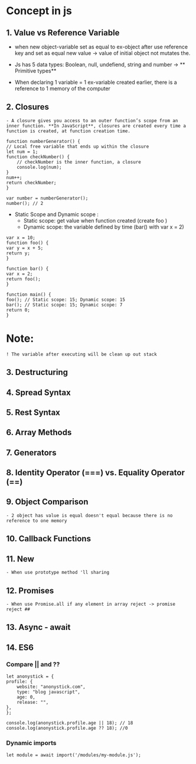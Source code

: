 # Concept in js

## 1. Value vs Reference Variable

- when new object-variable set as equal to ex-object after use reference key and set as equal new value -> value of initial object not mutates the.

- Js has 5 data types: Boolean, null, undefiend, string and number -> ** Primitive types**
- When declaring 1 variable = 1 ex-variable created earlier, there is a reference to 1 memory of the computer

## 2. Closures

    - A closure gives you access to an outer function’s scope from an inner function. **In JavaScript**, closures are created every time a function is created, at function creation time.

```
function numberGenerator() {
// Local free variable that ends up within the closure
let num = 1;
function checkNumber() {
	// checkNumber is the inner function, a closure
	console.log(num);
}
num++;
return checkNumber;
}

var number = numberGenerator();
number(); // 2
```

- Static Scope and Dynamic scope :
  - Static scope: get value when function created (create foo )
  - Dynamic scope: the variable defined by time (bar() with var x = 2)

```
var x = 10;
function foo() {
var y = x + 5;
return y;
}

function bar() {
var x = 2;
return foo();
}

function main() {
foo(); // Static scope: 15; Dynamic scope: 15
bar(); // Static scope: 15; Dynamic scope: 7
return 0;
}

```

# Note:

    ! The variable after executing will be clean up out stack

## 3. Destructuring

## 4. Spread Syntax

## 5. Rest Syntax

## 6. Array Methods

## 7. Generators

## 8. Identity Operator (===) vs. Equality Operator (==)

## 9. Object Comparison

    - 2 object has value is equal doesn't equal because there is no reference to one memory

## 10. Callback Functions

## 11. New

    - When use prototype method 'll sharing

## 12. Promises

    - When use Promise.all if any element in array reject -> promise reject ##

## 13. Async - await

## 14. ES6

### Compare || and ??

```
let anonystick = {
profile: {
	website: "anonystick.com",
	type: "blog javascript",
	age: 0,
	release: "",
},
};

console.log(anonystick.profile.age || 18); // 18
console.log(anonystick.profile.age ?? 18); //0
```

### Dynamic imports

```
let module = await import('/modules/my-module.js');

```
